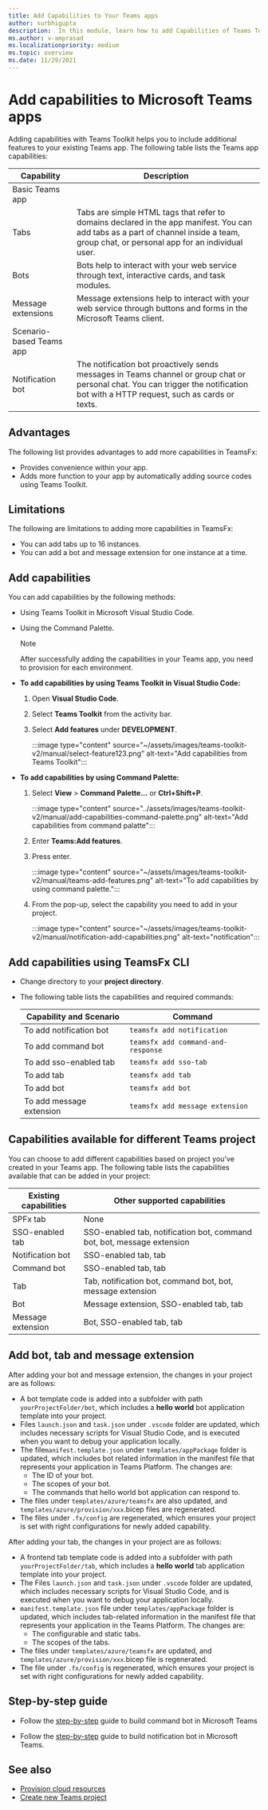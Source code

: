 ```yaml
---
title: Add Capabilities to Your Teams apps
author: surbhigupta
description:  In this module, learn how to add Capabilities of Teams Toolkit
ms.author: v-amprasad
ms.localizationpriority: medium
ms.topic: overview
ms.date: 11/29/2021
---
```


# Add capabilities to Microsoft Teams apps

Adding capabilities with Teams Toolkit helps you to include additional features to your existing Teams app. The following table lists the Teams app capabilities:

|**Capability**|**Description**|
|--------|-------------|
| Basic Teams app |              |
| Tabs |  Tabs are simple HTML tags that refer to domains declared in the app manifest. You can add tabs as a part of channel inside a team, group chat, or personal app for an individual user.|
| Bots |  Bots help to interact with your web service through text, interactive cards, and task modules.|
| Message extensions | Message extensions help to interact with your web service through buttons and forms in the Microsoft Teams client.|
|Scenario-based Teams app|             |
| Notification bot | The notification bot proactively sends messages in Teams channel or group chat or personal chat. You can trigger the notification bot with a HTTP request, such as cards or texts.

## Advantages

The following list provides advantages to add more capabilities in TeamsFx:

* Provides convenience within your app.
* Adds more function to your app by automatically adding source codes using Teams Toolkit.

## Limitations

The following are limitations to adding more capabilities in TeamsFx:

* You can add tabs up to 16 instances.
* You can add a bot and message extension for one instance at a time.

## Add capabilities

You can add capabilities by the following methods:

* Using Teams Toolkit in Microsoft Visual Studio Code.
* Using the Command Palette.

  > [!Note]
  > After successfully adding the capabilities in your Teams app, you need to provision for each environment.

* **To add capabilities by using Teams Toolkit in Visual Studio Code:**

   1. Open **Visual Studio Code**.
   1. Select **Teams Toolkit** from the activity bar.
   1. Select **Add features** under **DEVELOPMENT**.

       :::image type="content" source="~/assets/images/teams-toolkit-v2/manual/select-feature123.png" alt-text="Add capabilities from Teams Toolkit":::

* **To add capabilities by using Command Palette:**

   1. Select **View** > **Command Palette...** or **Ctrl+Shift+P**.

      :::image type="content" source="../assets/images/teams-toolkit-v2/manual/add-capabilities-command-palette.png" alt-text="Add capabilities from command palatte":::

   1. Enter **Teams:Add features**.
   1. Press enter.

      :::image type="content" source="~/assets/images/teams-toolkit-v2/manual/teams-add-features.png" alt-text="To add capabilities by using command palette.":::

   1. From the pop-up, select the capability you need to add in your project.

       :::image type="content" source="~/assets/images/teams-toolkit-v2/manual/notification-add-capabilities.png" alt-text="notification":::

## Add capabilities using TeamsFx CLI

* Change directory to your **project directory**.
* The following table lists the capabilities and required commands:

  |Capability and Scenario| Command|
  |-----------------------|----------|
  |To add notification bot |`teamsfx add notification`|
  |To add command bot |`teamsfx add command-and-response`|
  |To add sso-enabled tab |`teamsfx add sso-tab`|
  |To add tab |`teamsfx add tab`|
  |To add bot |`teamsfx add bot`|
  |To add message extension |`teamsfx add message extension`|

## Capabilities available for different Teams project

You can choose to add different capabilities based on project you've created in your Teams app.
The following table lists the capabilities available that can be added in your project:

|Existing capabilities|Other supported capabilities|
|--------------------|--------------------|
|SPFx tab |None|
|SSO-enabled tab |SSO-enabled tab, notification bot, command bot, bot, message extension|
|Notification bot |SSO-enabled tab, tab|
|Command bot |SSO-enabled tab, tab|
|Tab |Tab, notification bot, command bot, bot, message extension|
|Bot |Message extension, SSO-enabled tab, tab|
|Message extension |Bot, SSO-enabled tab, tab |

## Add bot, tab and message extension

After adding your bot and message extension, the changes in your project are as follows:

* A bot template code is added into a subfolder with path `yourProjectFolder/bot`, which includes a **hello world** bot application template into your project.
* Files `launch.json` and `task.json` under `.vscode` folder are updated, which includes necessary scripts for Visual Studio Code, and is executed when you want to debug your application locally.
* The file`manifest.template.json` under `templates/appPackage` folder is updated, which includes bot related information in the manifest file that represents your application in Teams Platform. The changes are:
  * The ID of your bot.
  * The scopes of your bot.
  * The commands that hello world bot application can respond to.
* The files under `templates/azure/teamsfx` are also updated, and `templates/azure/provision/xxx`.bicep files are regenerated.
* The files under `.fx/config` are regenerated, which ensures your project is set with right configurations for newly added capability.

After adding your tab, the changes in your project are as follows:

* A frontend tab template code is added into a subfolder with path `yourProjectFolder/tab`, which includes a **hello world** tab application template into your project.
* The Files `launch.json` and `task.json` under `.vscode` folder are updated, which includes necessary scripts for Visual Studio Code, and is executed when you want to debug your application locally.
* `manifest.template.json` file under `templates/appPackage` folder is updated, which includes tab-related information in the manifest file that represents your application in the Teams Platform. The changes are:
  * The configurable and static tabs.
  * The scopes of the tabs.
* The files under `templates/azure/teamsfx` are updated, and `templates/azure/provision/xxx`.bicep file is regenerated.
* The file under `.fx/config` is regenerated, which ensures your project is set with right configurations for newly added capability.

## Step-by-step guide

* Follow the [step-by-step](../sbs-gs-commandbot.yml) guide to build command bot in Microsoft Teams

* Follow the [step-by-step](../sbs-gs-notificationbot.yml) guide to build notification bot in Microsoft Teams.

## See also

* [Provision cloud resources](provision.md)
* [Create new Teams project](create-new-project.md)
